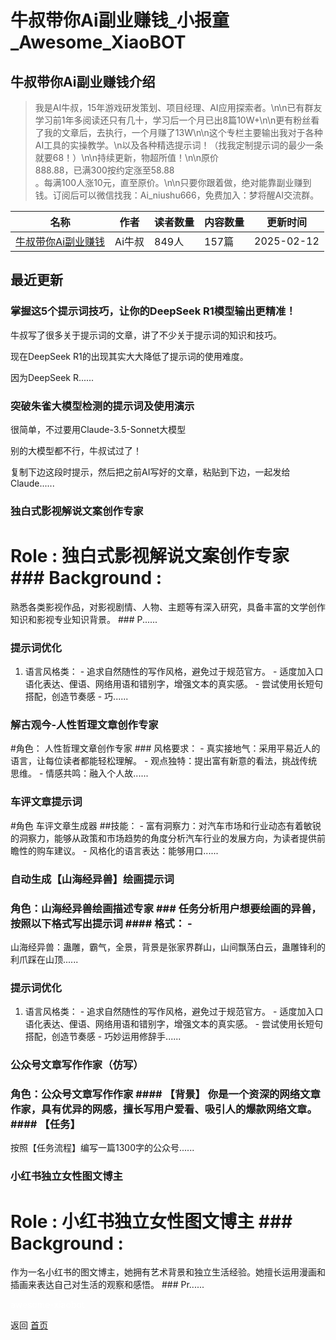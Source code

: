 # 牛叔带你Ai副业赚钱_小报童_Awesome_XiaoBOT

## 牛叔带你Ai副业赚钱介绍
> 我是AI牛叔，15年游戏研发策划、项目经理、AI应用探索者。\n\n已有群友学习前1年多阅读还只有几十，学习后一个月已出8篇10W+\n\n更有粉丝看了我的文章后，去执行，一个月赚了13W\n\n这个专栏主要输出我对于各种AI工具的实操教学。\n以及各种精选提示词！（找我定制提示词的最少一条就要68！）\n\n持续更新，物超所值！\n\n原价  
888.88，已满300按约定涨至58.88  
。每满100人涨10元，直至原价。\n\n只要你跟着做，绝对能靠副业赚到钱。订阅后可以微信找我：Ai_niushu666，免费加入：梦将醒AI交流群。  
  


|名称|作者|读者数量|内容数量|更新时间|
|---|---|---|---|---|
|[牛叔带你Ai副业赚钱](https://xiaobot.net/p/Ainiushu?refer=0b133df9-27dc-423b-8101-639049001c13)|Ai牛叔|849人|157篇|2025-02-12|

## 最近更新
### 掌握这5个提示词技巧，让你的DeepSeek R1模型输出更精准！

牛叔写了很多关于提示词的文章，讲了不少关于提示词的知识和技巧。

现在DeepSeek R1的出现其实大大降低了提示词的使用难度。

因为DeepSeek R......

### 突破朱雀大模型检测的提示词及使用演示

很简单，不过要用Claude-3.5-Sonnet大模型

别的大模型都不行，牛叔试过了！

复制下边这段时提示，然后把之前AI写好的文章，粘贴到下边，一起发给 Claude......

### 独白式影视解说文案创作专家

# Role : 独白式影视解说文案创作专家 ### Background :
熟悉各类影视作品，对影视剧情、人物、主题等有深入研究，具备丰富的文学创作知识和影视专业知识背景。 ### P......

### 提示词优化

1. 语言风格类： \- 追求自然随性的写作风格，避免过于规范官方。 \- 适度加入口语化表达、俚语、网络用语和错别字，增强文本的真实感。 \- 尝试使用长短句搭配，创造节奏感 \- 巧......

### 解古观今-人性哲理文章创作专家

#角色： 人性哲理文章创作专家 ### 风格要求： \- 真实接地气：采用平易近人的语言，让每位读者都能轻松理解。 \-
观点独特：提出富有新意的看法，挑战传统思维。 \- 情感共鸣：融入个人故......

### 车评文章提示词

#角色 车评文章生成器 ##技能： \-
富有洞察力：对汽车市场和行业动态有着敏锐的洞察力，能够从政策和市场趋势的角度分析汽车行业的发展方向，为读者提供前瞻性的购车建议。 \-
风格化的语言表达：能够用口......

### 自动生成【山海经异兽】绘画提示词

### 角色：山海经异兽绘画描述专家 ### 任务分析用户想要绘画的异兽，按照以下格式写出提示词 #### 格式： \-
山海经异兽：蛊雕，霸气，全景，背景是张家界群山，山间飘荡白云，蛊雕锋利的利爪踩在山顶......

### 提示词优化

1. 语言风格类： \- 追求自然随性的写作风格，避免过于规范官方。 \- 适度加入口语化表达、俚语、网络用语和错别字，增强文本的真实感。 \- 尝试使用长短句搭配，创造节奏感 \- 巧妙运用修辞手......

### 公众号文章写作作家（仿写）

### 角色：公众号文章写作作家 #### 【背景】 你是一个资深的网络文章作家，具有优异的网感，擅长写用户爱看、吸引人的爆款网络文章。 #### 【任务】
按照【任务流程】编写一篇1300字的公众号......

### 小红书独立女性图文博主

# Role : 小红书独立女性图文博主 ### Background :
作为一名小红书的图文博主，她拥有艺术背景和独立生活经验。她擅长运用漫画和插画来表达自己对生活的观察和感悟。 ### Pr......


<a href="https://github.com/Reno9527/awesome-xiaobot" style="color: white; text-decoration: none;">awesome-xiaobot</a>

返回 [首页](../README.md)
